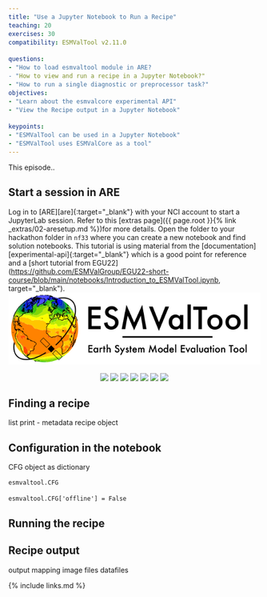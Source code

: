 ```yaml
---
title: "Use a Jupyter Notebook to Run a Recipe"
teaching: 20
exercises: 30
compatibility: ESMValTool v2.11.0

questions:
- "How to load esmvaltool module in ARE?
- "How to view and run a recipe in a Jupyter Notebook?"
- "How to run a single diagnostic or preprocessor task?"
objectives:
- "Learn about the esmvalcore experimental API"
- "View the Recipe output in a Jupyter Notebook"

keypoints:
- "ESMValTool can be used in a Jupyter Notebook"
- "ESMValTool uses ESMValCore as a tool"
---
```


This episode..

## Start a session in ARE
Log in to [ARE][are]{:target="_blank"} with your NCI account to start a JupyterLab session.
Refer to this [extras page]({{ page.root }}{% link _extras/02-aresetup.md %})for more details.
Open the folder to your hackathon folder in `nf33` where you can create a new notebook and find 
solution notebooks.
This tutorial is using material from the [documentation][experimental-api]{:target="_blank"} 
which is a good point for reference and a [short tutorial from EGU22]
(https://github.com/ESMValGroup/EGU22-short-course/blob/main/notebooks/Introduction_to_ESMValTool.ipynb, target="_blank").
![Warming stripes](../assets/img/ESMValTool-logo.png)

<div style="text-align: center;">
    <img width=200 src=\"https://docs.esmvaltool.org/en/v2.5.0/_static/ESMValTool-logo-2.png\"> <img width=200 src=\"https://jupyter.org/assets/homepage/hublogo.svg\"> <img width=200 src=\"https://zenodo.org/api/files/00000000-0000-0000-0000-000000000000/is-enes3/logo.png\"> <img width=200 src=\"https://www.smhi.se/polopoly_fs/1.135796.1527766089!/image/LoggaEUCP.png_gen/derivatives/Original_366px/image/LoggaEUCP.png\"> <img width=200 src=\"https://www.dkrz.de/@@site-logo/dkrz.svg\"> <img width=200 src=\"https://upload.wikimedia.org/wikipedia/commons/8/85/SMHI_Logo.svg\"> <img width=200 src=\"https://www.dtls.nl/wp-content/uploads/2015/03/NleSc.png\">
</div>

## Finding a recipe
list
print - metadata
recipe object

## Configuration in the notebook
CFG object as dictionary
```
esmvaltool.CFG

esmvaltool.CFG['offline'] = False
```

## Running the recipe


## Recipe output
output mapping
image files
datafiles


{% include links.md %}

